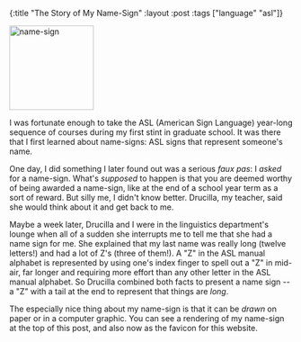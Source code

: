 {:title "The Story of My Name-Sign"
:layout :post
:tags  ["language" "asl"]}

<img src="http://www.szcz.org/img/name-sign.png" width="150px" alt="name-sign"/>

I was fortunate enough to take the ASL (American Sign Language) year-long sequence of courses during my first stint in graduate school.  It was there that I first learned about name-signs: ASL signs that represent someone's name.  

One day, I did something I later found out was a serious _faux pas_: I _asked_ for a name-sign.  What's _supposed_ to happen is that you are deemed worthy of being awarded a name-sign, like at the end of a school year term as a sort of reward.  But silly me, I didn't know better.  Drucilla, my teacher, said she would think about it and get back to me.

Maybe a week later, Drucilla and I were in the linguistics department's lounge when all of a sudden she interrupts me to tell me that she had a name sign for me.  She explained that my last name was really long (twelve letters!) and had a lot of Z's (three of them!).  A "Z" in the ASL manual alphabet is represented by using one's index finger to spell out a "Z" in mid-air, far longer and requiring more effort than any other letter in the ASL manual alphabet.  So Drucilla combined both facts to present a name sign -- a "Z" with a tail at the end to represent that things are _long_.  

The especially nice thing about my name-sign is that it can be _drawn_ on paper or in a computer graphic.  You can see a rendering of my name-sign at the top of this post, and also now as the favicon for this website.